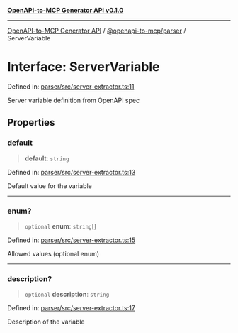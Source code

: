 [**OpenAPI-to-MCP Generator API v0.1.0**](../../../README.md)

***

[OpenAPI-to-MCP Generator API](../../../modules.md) / [@openapi-to-mcp/parser](../README.md) / ServerVariable

# Interface: ServerVariable

Defined in: [parser/src/server-extractor.ts:11](https://github.com/salacoste/openapi-mcp-generator/blob/fda5c6400a831cddbad9eacd652e11b2f7410b22/packages/parser/src/server-extractor.ts#L11)

Server variable definition from OpenAPI spec

## Properties

### default

> **default**: `string`

Defined in: [parser/src/server-extractor.ts:13](https://github.com/salacoste/openapi-mcp-generator/blob/fda5c6400a831cddbad9eacd652e11b2f7410b22/packages/parser/src/server-extractor.ts#L13)

Default value for the variable

***

### enum?

> `optional` **enum**: `string`[]

Defined in: [parser/src/server-extractor.ts:15](https://github.com/salacoste/openapi-mcp-generator/blob/fda5c6400a831cddbad9eacd652e11b2f7410b22/packages/parser/src/server-extractor.ts#L15)

Allowed values (optional enum)

***

### description?

> `optional` **description**: `string`

Defined in: [parser/src/server-extractor.ts:17](https://github.com/salacoste/openapi-mcp-generator/blob/fda5c6400a831cddbad9eacd652e11b2f7410b22/packages/parser/src/server-extractor.ts#L17)

Description of the variable
